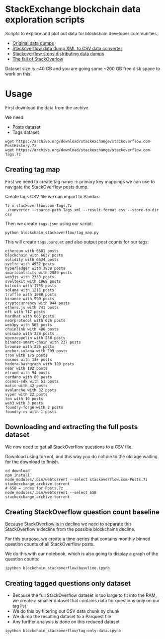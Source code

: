 # StackExchange blockchain data exploration scripts

Scripts to explore and plot out data for blockchain developer communities.

- [Original data dumps](https://archive.org/details/stackexchange)
- [Stackoverflow data dump XML to CSV data converter](https://github.com/SkobelevIgor/stackexchange-xml-converter)
- [Stackoverflow stops distributing data dumps](https://meta.stackoverflow.com/a/425121/315168)
- [The fall of StackOverlow](https://observablehq.com/@ayhanfuat/the-fall-of-stack-overflow)  

Dataset size is ~40 GB and you are going some ~200 GB free disk space to work on this.

# Usage

First download the data from the archive.

We need

- Posts dataset
- Tags dataset

```shell
wget https://archive.org/download/stackexchange/stackoverflow.com-PostHistory.7z
wget https://archive.org/download/stackexchange/stackoverflow.com-Tags.7z
```

## Creating tag map

First we need to create tag name -> primary key mappings
we can use to navigate the StackOverflow posts dump.

Create tags CSV file we can import to Pandas:

```shell
7z x stackoverflow.com-Tags.7z
./converter --source-path Tags.xml --result-format csv --store-to-dir csv
```

Then we create `tags.json` using our script:

```shell
python blockchain_stackoverflow/tag_map.py 
```

This will create `tags.parquet` and also output post counts for our tags:

```
ethereum with 6681 posts
blockchain with 6637 posts
solidity with 6534 posts
svelte with 4932 posts
hyperledger with 3938 posts
smartcontracts with 2989 posts
web3js with 2333 posts
sveltekit with 1969 posts
bitcoin with 1753 posts
solana with 1211 posts
truffle with 1088 posts
binance with 990 posts
cryptocurrency with 944 posts
ethers.js with 741 posts
nft with 717 posts
hardhat with 665 posts
nearprotocol with 626 posts
web3py with 565 posts
chainlink with 486 posts
uniswap with 238 posts
openzeppelin with 238 posts
binance-smart-chain with 237 posts
brownie with 236 posts
anchor-solana with 193 posts
tron with 175 posts
cosmos with 138 posts
hedera-hashgraph with 109 posts
near with 102 posts
elrond with 94 posts
cardano with 80 posts
cosmos-sdk with 51 posts
matic with 42 posts
avalanche with 32 posts
vyper with 22 posts
ton with 10 posts
web3 with 3 posts
foundry-forge with 2 posts
foundry-rs with 1 posts
```

## Downloading and extracting the full posts dataset

We now need to get all StackOverflow questions to a CSV file.

Download using torrent, and this way you do not die
to the old age waiting for the download to finish.

```shell
cd download
npm install
node_modules/.bin/webtorrent --select stackoverflow.com-Posts.7z stackexchange_archive.torrent 
# 658 = index for Posts.7z
node_modules/.bin/webtorrent --select 658 stackexchange_archive.torrent 

```

## Creating StackOverflow question count baseline 

Because [StackOverflow is in decline]() we need to separate
this StackOverflow's decline from the possible blockchains decline.

For this purpose, we create a time-series that contains monthly
binned question counts of all StackOverflow posts.

We do this with our notebook, which is also going to display 
a graph of the question counts:

```shell
ipython blockchain_stackoverflow/baseline.ipynb
```

## Creating tagged questions only dataset


- Because the full StackOverflow dataset is too large to fit into the RAM,
  we create a smaller dataset that contains data for questions 
  only on our tag list
- We do this by filtering out CSV data chunk by chunk
- We dump the resulting dataset to a Parquest file
- Any further analysis is done on this reduced dataset  

```shell
ipython blockchain_stackoverflow/tag-only-data.ipynb
``